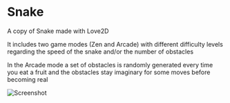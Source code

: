 # Snake
A copy of Snake made with Love2D

It includes two game modes (Zen and Arcade) with different difficulty levels regarding the speed of the snake and/or the number of obstacles

In the Arcade mode a set of obstacles is randomly generated every time you eat a fruit and the obstacles stay imaginary for some moves before becoming real

![Screenshot](http://s30.postimg.org/8o48obuk1/screenshot.png)


